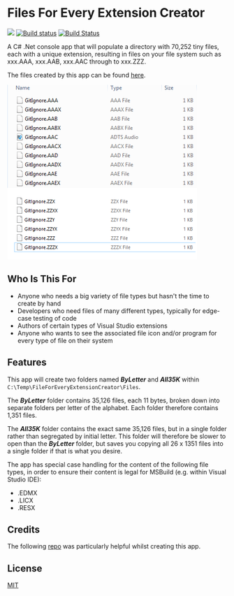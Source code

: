 # Files For Every Extension Creator

[![](https://img.shields.io/github/license/gittools/gitlink.svg)](https://github.com/GregTrevellick/FilesForEveryExtensionCreator/blob/master/LICENCE)
[![Build status](https://ci.appveyor.com/api/projects/status/b1t4vqmcjjoqos9u?svg=true)](https://ci.appveyor.com/project/GregTrevellick/filesforeveryextensioncreator)
[![Build Status](https://travis-ci.org/GregTrevellick/FilesForEveryExtensionCreator.svg?branch=master)](https://travis-ci.org/GregTrevellick/FilesForEveryExtensionCreator)

A C# .Net console app that will populate a directory with 70,252 tiny files, each with a unique extension, resulting in files on your file system such as xxx.AAA, xxx.AAB, xxx.AAC through to xxx.ZZZ.

The files created by this app can be found [here](https://github.com/GregTrevellick/FilesForEveryExtension).

![File1](winExpl.png)

## Who Is This For
* Anyone who needs a big variety of file types but hasn't the time to create by hand
* Developers who need files of many different types, typically for edge-case testing of code
* Authors of certain types of Visual Studio extensions
* Anyone who wants to see the associated file icon and/or program for every type of file on their system

## Features

This app will create two folders named ***ByLetter*** and ***All35K*** within <code>C:\Temp\FileForEveryExtensionCreator\Files</code>. 

The ***ByLetter*** folder contains 35,126 files, each 11 bytes, broken down into separate folders per letter of the alphabet. Each folder therefore contains 1,351 files. 

The ***All35K*** folder contains the exact same 35,126 files, but in a single folder rather than segregated by initial letter. This folder will therefore be slower to open than the ***ByLetter*** folder, but saves you copying all 26 x 1351 files into a single folder if that is what you desire.

The app has special case handling for the content of the following file types, in order to ensure their content is legal for MSBuild (e.g. within Visual Studio IDE):

* .EDMX
* .LICX
* .RESX

## Credits

The following [repo](https://github.com/jwbats/EdmxStuff) was particularly helpful whilst creating this app.

## License

[MIT](https://github.com/GregTrevellick/FilesForEveryExtensionCreator/blob/master/LICENCE)
